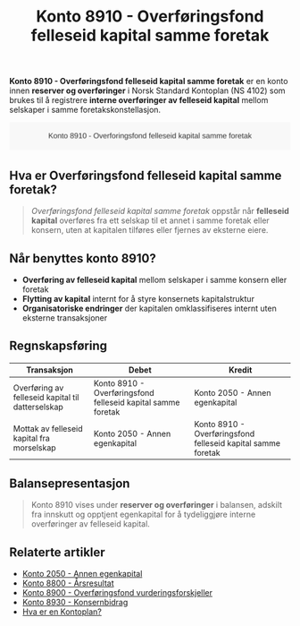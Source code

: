 ﻿---
title: "Konto 8910 - Overføringsfond felleseid kapital samme foretak"
seoTitle: "Konto 8910 | Overføringsfond felleseid kapital | Kontoplan"
description: "Konto 8910 brukes for overføringsfond knyttet til felleseid kapital i samme foretak. Lær hva kontoen dekker, bokføring og sammenheng med andre egenkapitalkontoer."
summary: "Konto 8910 gjelder overføringsfond for felleseid kapital. Kort om bruk og bokføring."
---

**Konto 8910 - Overføringsfond felleseid kapital samme foretak** er en konto innen **reserver og overføringer** i Norsk Standard Kontoplan (NS 4102) som brukes til å registrere **interne overføringer av felleseid kapital** mellom selskaper i samme foretakskonstellasjon.

![Illustrasjon av konto 8910 overforingsfond felleseid kapital samme foretak](8910-overforingsfond-felleseid-kapital-samme-foretak-image.svg)

## Hva er Overføringsfond felleseid kapital samme foretak?

> *Overføringsfond felleseid kapital samme foretak* oppstår når **felleseid kapital** overføres fra ett selskap til et annet i samme foretak eller konsern, uten at kapitalen tilføres eller fjernes av eksterne eiere.

## Når benyttes konto 8910?

* **Overføring av felleseid kapital** mellom selskaper i samme konsern eller foretak
* **Flytting av kapital** internt for å styre konsernets kapitalstruktur
* **Organisatoriske endringer** der kapitalen omklassifiseres internt uten eksterne transaksjoner

## Regnskapsføring

| Transaksjon                                          | Debet                                                       | Kredit                                                                 |
|------------------------------------------------------|-------------------------------------------------------------|------------------------------------------------------------------------|
| Overføring av felleseid kapital til datterselskap    | Konto 8910 - Overføringsfond felleseid kapital samme foretak | Konto 2050 - Annen egenkapital                                         |
| Mottak av felleseid kapital fra morselskap           | Konto 2050 - Annen egenkapital                               | Konto 8910 - Overføringsfond felleseid kapital samme foretak           |

## Balansepresentasjon

> Konto 8910 vises under **reserver og overføringer** i balansen, adskilt fra innskutt og opptjent egenkapital for å tydeliggjøre interne overføringer av felleseid kapital.

## Relaterte artikler

* [Konto 2050 - Annen egenkapital](/blogs/kontoplan/2050-annen-egenkapital "Konto 2050 - Annen egenkapital: Annen egenkapital i Norsk Standard Kontoplan")
* [Konto 8800 - Årsresultat](/blogs/kontoplan/8800-arsresultat "Konto 8800 - Årsresultat: Årets nettoresultat og resultatdisponering")
* [Konto 8900 - Overføringsfond vurderingsforskjeller](/blogs/kontoplan/8900-overforingsfond-vurderingsforskjeller "Konto 8900 - Overføringsfond vurderingsforskjeller: Overføring av vurderingsreserver til resultatregnskapet")
* [Konto 8930 - Konsernbidrag](/blogs/kontoplan/8930-konsernbidrag "Konto 8930 - Konsernbidrag: Konsernbidrag mellom selskaper i konsern")
* [Hva er en Kontoplan?](/blogs/regnskap/hva-er-kontoplan "Hva er en Kontoplan? Komplett Guide til Kontoplaner i Norsk Regnskap")






